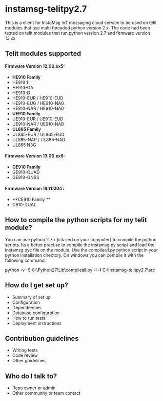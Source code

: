 # instamsg-telitpy2.7
This is a client for InstaMsg IoT messaging cloud service to be used on telit modules that use multi threaded python version 2.x. The code had been tested on telit modules that run python version 2.7 and firmware version 13.xx.

## Telit modules supported ##

#### Firmware Version 12.00.xx5: ####

* **HE910 Family**
* HE910 1
* HE910-GA 
* HE910-D
* HE910-EUR / HE910-EUD
* HE910-EUG / HE910-NAG 
* HE910-NAR / HE910-NAD 
* **UE910 Family**
* UE910-EUR / UE910-EUD
* UE910-NAR / UE910-NAD
* **UL865 Family**
* UL865-EUR / UL865-EUD
* UL865-NAR / UL865-NAD
* UL865 N3G 

#### Firmware Version 13.00.xx6: ####

* **GE910 Family** 
* GE910-QUAD
* GE910-GNSS

#### Firmware Version 18.11.004 : ####

* **CE910 Family ** 
* C910-DUAL

## How to compile the python scripts for my telit module? ##
You can use python 2.7.x (intalled on your computer) to compile the python scripts. Its a better practise to compile the instamsg.py script and load the instamsg.pyc file on the module. Use the compileall.py python script in your python installation directory. On windows you can compile it with the following command:

python -v -S C:\Python27\Lib\compileall.py -l -f C:\instamsg-telitpy2.7\src


## How do I get set up? ##

* Summary of set up
* Configuration
* Dependencies
* Database configuration
* How to run tests
* Deployment instructions

## Contribution guidelines ##

* Writing tests
* Code review
* Other guidelines

## Who do I talk to? ##

* Repo owner or admin
* Other community or team contact

